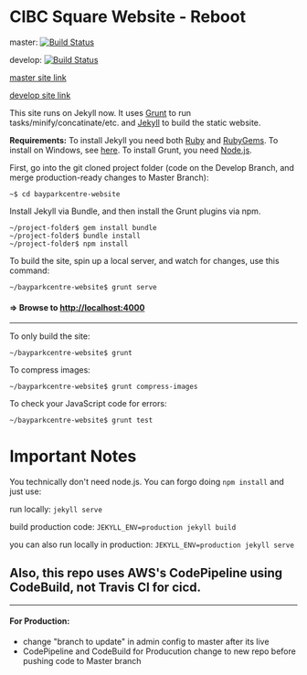 # CIBC Square Website - Reboot

master: [![Build Status](https://travis-ci.com/DboxDev/bayparkcentre-website.svg?token=dp5EomWdmLUc5zuyvWUy&branch=master)](https://travis-ci.com/DboxDev/bayparkcentre-website)

develop: [![Build Status](https://travis-ci.com/DboxDev/bayparkcentre-website.svg?token=dp5EomWdmLUc5zuyvWUy&branch=develop)](https://travis-ci.com/DboxDev/bayparkcentre-website)

[master site link](http://www.bayparkcentre.com)

[develop site link](http://bayparkcentre.dev.dbxd.com)

This site runs on Jekyll now. It uses [Grunt](http://gruntjs.com/) to run tasks/minify/concatinate/etc. and [Jekyll](https://jekyllrb.com/) to build the static website.

**Requirements:** 
To install Jekyll you need both [Ruby](http://www.ruby-lang.org/en/downloads/) and [RubyGems](https://rubygems.org/pages/download). To install on Windows, see [here](http://jekyll-windows.juthilo.com/).
To install Grunt, you need [Node.js](https://nodejs.org/en/). 


First, go into the git cloned project folder (code on the Develop Branch, and merge production-ready changes to Master Branch):
```
~$ cd bayparkcentre-website
```

Install Jekyll via Bundle, and then install the Grunt plugins via npm.
```
~/project-folder$ gem install bundle
~/project-folder$ bundle install
~/project-folder$ npm install
```

To build the site, spin up a local server, and watch for changes, use this command:
```
~/bayparkcentre-website$ grunt serve
``` 
#### => Browse to [http://localhost:4000](http://localhost:4000)

---

To only build the site:
```
~/bayparkcentre-website$ grunt
```

To compress images:
```
~/bayparkcentre-website$ grunt compress-images
```

To check your JavaScript code for errors:
```
~/bayparkcentre-website$ grunt test
```

# Important Notes

You technically don't need node.js. You can forgo doing ``npm install`` and just use:

run locally: ``jekyll serve``

build production code: ``JEKYLL_ENV=production jekyll build``

you can also run locally in production: ``JEKYLL_ENV=production jekyll serve``

## Also, this repo uses AWS's CodePipeline using CodeBuild, **not** Travis CI for cicd.


---

#### For Production:


* change "branch to update" in admin config to master after its live
* CodePipeline and CodeBuild for Producution change to new repo before pushing code to Master branch
